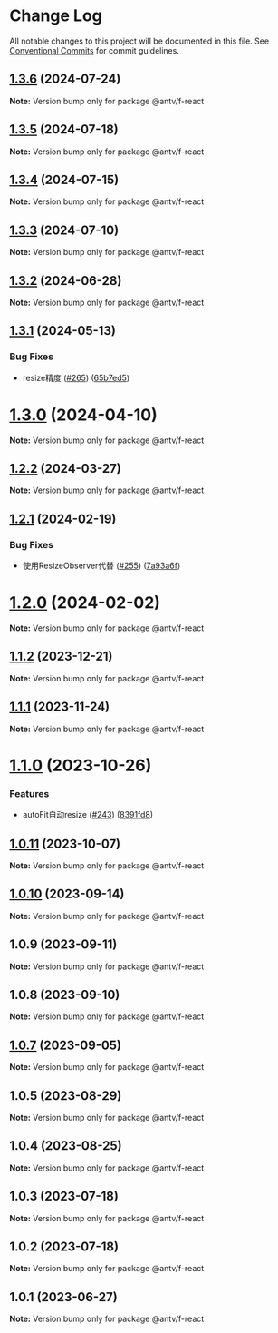 # Change Log

All notable changes to this project will be documented in this file.
See [Conventional Commits](https://conventionalcommits.org) for commit guidelines.

## [1.3.6](https://github.com/antvis/f2/compare/v1.3.5...v1.3.6) (2024-07-24)

**Note:** Version bump only for package @antv/f-react





## [1.3.5](https://github.com/antvis/f2/compare/v1.3.4...v1.3.5) (2024-07-18)

**Note:** Version bump only for package @antv/f-react





## [1.3.4](https://github.com/antvis/f2/compare/v1.3.3...v1.3.4) (2024-07-15)

**Note:** Version bump only for package @antv/f-react





## [1.3.3](https://github.com/antvis/f2/compare/v1.3.2...v1.3.3) (2024-07-10)

**Note:** Version bump only for package @antv/f-react





## [1.3.2](https://github.com/antvis/f2/compare/v1.3.1...v1.3.2) (2024-06-28)

**Note:** Version bump only for package @antv/f-react





## [1.3.1](https://github.com/antvis/f2/compare/v1.3.0...v1.3.1) (2024-05-13)


### Bug Fixes

* resize精度 ([#265](https://github.com/antvis/f2/issues/265)) ([65b7ed5](https://github.com/antvis/f2/commit/65b7ed5fecffafd4877a9ec8c2f1ee6e6a74fb20))





# [1.3.0](https://github.com/antvis/f2/compare/v1.2.2...v1.3.0) (2024-04-10)

**Note:** Version bump only for package @antv/f-react





## [1.2.2](https://github.com/antvis/f2/compare/v1.2.1...v1.2.2) (2024-03-27)

**Note:** Version bump only for package @antv/f-react





## [1.2.1](https://github.com/antvis/f2/compare/v1.2.0...v1.2.1) (2024-02-19)


### Bug Fixes

* 使用ResizeObserver代替 ([#255](https://github.com/antvis/f2/issues/255)) ([7a93a6f](https://github.com/antvis/f2/commit/7a93a6f126ff3afd17f29683d9bcfab8a951ac70))





# [1.2.0](https://github.com/antvis/f2/compare/v1.1.2...v1.2.0) (2024-02-02)

**Note:** Version bump only for package @antv/f-react





## [1.1.2](https://github.com/antvis/f2/compare/v1.1.1...v1.1.2) (2023-12-21)

**Note:** Version bump only for package @antv/f-react





## [1.1.1](https://github.com/antvis/f2/compare/v1.1.0...v1.1.1) (2023-11-24)

**Note:** Version bump only for package @antv/f-react





# [1.1.0](https://github.com/antvis/f2/compare/v1.0.12...v1.1.0) (2023-10-26)


### Features

* autoFit自动resize ([#243](https://github.com/antvis/f2/issues/243)) ([8391fd8](https://github.com/antvis/f2/commit/8391fd861d635407a3e0953842c0d2087d3ac6be))





## [1.0.11](https://github.com/antvis/f2/compare/v1.0.10...v1.0.11) (2023-10-07)

**Note:** Version bump only for package @antv/f-react





## [1.0.10](https://github.com/antvis/f2/compare/v1.0.9...v1.0.10) (2023-09-14)

**Note:** Version bump only for package @antv/f-react





## 1.0.9 (2023-09-11)

**Note:** Version bump only for package @antv/f-react





## 1.0.8 (2023-09-10)

**Note:** Version bump only for package @antv/f-react





## [1.0.7](https://github.com/antvis/f2/compare/v1.0.6...v1.0.7) (2023-09-05)

**Note:** Version bump only for package @antv/f-react





## 1.0.5 (2023-08-29)

**Note:** Version bump only for package @antv/f-react





## 1.0.4 (2023-08-25)

**Note:** Version bump only for package @antv/f-react





## 1.0.3 (2023-07-18)

**Note:** Version bump only for package @antv/f-react





## 1.0.2 (2023-07-18)

**Note:** Version bump only for package @antv/f-react





## 1.0.1 (2023-06-27)

**Note:** Version bump only for package @antv/f-react
